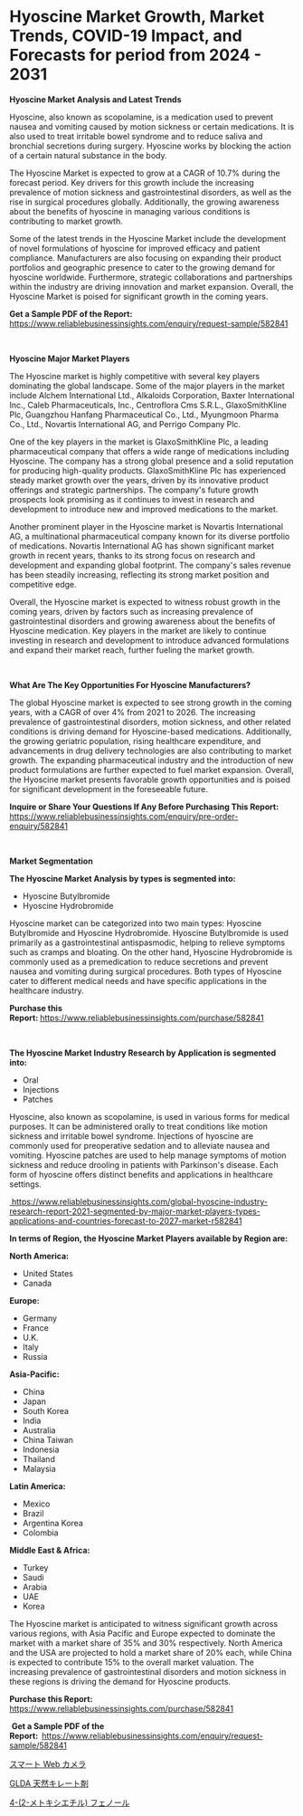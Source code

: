 <p><h1>Hyoscine Market Growth, Market Trends, COVID-19 Impact, and Forecasts for period from 2024 - 2031</h1></p><p><strong>Hyoscine Market Analysis and Latest Trends</strong></p>
<p><p>Hyoscine, also known as scopolamine, is a medication used to prevent nausea and vomiting caused by motion sickness or certain medications. It is also used to treat irritable bowel syndrome and to reduce saliva and bronchial secretions during surgery. Hyoscine works by blocking the action of a certain natural substance in the body.</p><p>The Hyoscine Market is expected to grow at a CAGR of 10.7% during the forecast period. Key drivers for this growth include the increasing prevalence of motion sickness and gastrointestinal disorders, as well as the rise in surgical procedures globally. Additionally, the growing awareness about the benefits of hyoscine in managing various conditions is contributing to market growth.</p><p>Some of the latest trends in the Hyoscine Market include the development of novel formulations of hyoscine for improved efficacy and patient compliance. Manufacturers are also focusing on expanding their product portfolios and geographic presence to cater to the growing demand for hyoscine worldwide. Furthermore, strategic collaborations and partnerships within the industry are driving innovation and market expansion. Overall, the Hyoscine Market is poised for significant growth in the coming years.</p></p>
<p><strong>Get a Sample PDF of the Report:&nbsp;</strong> <a href="https://www.reliablebusinessinsights.com/enquiry/request-sample/582841">https://www.reliablebusinessinsights.com/enquiry/request-sample/582841</a></p>
<p>&nbsp;</p>
<p><strong>Hyoscine Major Market Players</strong></p>
<p><p>The Hyoscine market is highly competitive with several key players dominating the global landscape. Some of the major players in the market include Alchem International Ltd., Alkaloids Corporation, Baxter International Inc., Caleb Pharmaceuticals, Inc., Centroflora Cms S.R.L., GlaxoSmithKline Plc, Guangzhou Hanfang Pharmaceutical Co., Ltd., Myungmoon Pharma Co., Ltd., Novartis International AG, and Perrigo Company Plc.</p><p>One of the key players in the market is GlaxoSmithKline Plc, a leading pharmaceutical company that offers a wide range of medications including Hyoscine. The company has a strong global presence and a solid reputation for producing high-quality products. GlaxoSmithKline Plc has experienced steady market growth over the years, driven by its innovative product offerings and strategic partnerships. The company's future growth prospects look promising as it continues to invest in research and development to introduce new and improved medications to the market.</p><p>Another prominent player in the Hyoscine market is Novartis International AG, a multinational pharmaceutical company known for its diverse portfolio of medications. Novartis International AG has shown significant market growth in recent years, thanks to its strong focus on research and development and expanding global footprint. The company's sales revenue has been steadily increasing, reflecting its strong market position and competitive edge.</p><p>Overall, the Hyoscine market is expected to witness robust growth in the coming years, driven by factors such as increasing prevalence of gastrointestinal disorders and growing awareness about the benefits of Hyoscine medication. Key players in the market are likely to continue investing in research and development to introduce advanced formulations and expand their market reach, further fueling the market growth.</p></p>
<p>&nbsp;</p>
<p><strong>What Are The Key Opportunities For Hyoscine Manufacturers?</strong></p>
<p><p>The global Hyoscine market is expected to see strong growth in the coming years, with a CAGR of over 4% from 2021 to 2026. The increasing prevalence of gastrointestinal disorders, motion sickness, and other related conditions is driving demand for Hyoscine-based medications. Additionally, the growing geriatric population, rising healthcare expenditure, and advancements in drug delivery technologies are also contributing to market growth. The expanding pharmaceutical industry and the introduction of new product formulations are further expected to fuel market expansion. Overall, the Hyoscine market presents favorable growth opportunities and is poised for significant development in the foreseeable future.</p></p>
<p><strong>Inquire or Share Your Questions If Any Before Purchasing This Report:</strong> <a href="https://www.reliablebusinessinsights.com/enquiry/pre-order-enquiry/582841">https://www.reliablebusinessinsights.com/enquiry/pre-order-enquiry/582841</a></p>
<p>&nbsp;</p>
<p><strong>Market Segmentation</strong></p>
<p><strong>The Hyoscine Market Analysis by types is segmented into:</strong></p>
<p><ul><li>Hyoscine Butylbromide</li><li>Hyoscine Hydrobromide</li></ul></p>
<p><p>Hyoscine market can be categorized into two main types: Hyoscine Butylbromide and Hyoscine Hydrobromide. Hyoscine Butylbromide is used primarily as a gastrointestinal antispasmodic, helping to relieve symptoms such as cramps and bloating. On the other hand, Hyoscine Hydrobromide is commonly used as a premedication to reduce secretions and prevent nausea and vomiting during surgical procedures. Both types of Hyoscine cater to different medical needs and have specific applications in the healthcare industry.</p></p>
<p><strong>Purchase this Report:&nbsp;</strong><a href="https://www.reliablebusinessinsights.com/purchase/582841">https://www.reliablebusinessinsights.com/purchase/582841</a></p>
<p>&nbsp;</p>
<p><strong>The Hyoscine Market Industry Research by Application is segmented into:</strong></p>
<p><ul><li>Oral</li><li>Injections</li><li>Patches</li></ul></p>
<p><p>Hyoscine, also known as scopolamine, is used in various forms for medical purposes. It can be administered orally to treat conditions like motion sickness and irritable bowel syndrome. Injections of hyoscine are commonly used for preoperative sedation and to alleviate nausea and vomiting. Hyoscine patches are used to help manage symptoms of motion sickness and reduce drooling in patients with Parkinson's disease. Each form of hyoscine offers distinct benefits and applications in healthcare settings.</p></p>
<p><a href="https://www.reliablebusinessinsights.com/global-hyoscine-industry-research-report-2021-segmented-by-major-market-players-types-applications-and-countries-forecast-to-2027-market-r582841">&nbsp;https://www.reliablebusinessinsights.com/global-hyoscine-industry-research-report-2021-segmented-by-major-market-players-types-applications-and-countries-forecast-to-2027-market-r582841</a></p>
<p><strong>In terms of Region, the Hyoscine Market Players available by Region are:</strong></p>
<p>
    <p> <strong> North America: </strong>
        <ul>
            <li>United States</li>
            <li>Canada</li>
        </ul>
        </p> 
    <p> <strong> Europe: </strong>
        <ul>
            <li>Germany</li>
            <li>France</li>
            <li>U.K.</li>
            <li>Italy</li>
            <li>Russia</li>
        </ul>
        </p> 
    <p> <strong> Asia-Pacific: </strong>
        <ul>
            <li>China</li>
            <li>Japan</li>
            <li>South Korea</li>
            <li>India</li>
            <li>Australia</li>
            <li>China Taiwan</li>
            <li>Indonesia</li>
            <li>Thailand</li>
            <li>Malaysia</li>
        </ul>
        </p> 
    <p> <strong> Latin America: </strong>
        <ul>
            <li>Mexico</li>
            <li>Brazil</li>
            <li>Argentina Korea</li>
            <li>Colombia</li>
        </ul>
        </p> 
    <p> <strong> Middle East & Africa: </strong>
        <ul>
            <li>Turkey</li>
            <li>Saudi</li>
            <li>Arabia</li>
            <li>UAE</li>
            <li>Korea</li>
        </ul>
    </p>
    </p>
<p><p>The Hyoscine market is anticipated to witness significant growth across various regions, with Asia Pacific and Europe expected to dominate the market with a market share of 35% and 30% respectively. North America and the USA are projected to hold a market share of 20% each, while China is expected to contribute 15% to the overall market valuation. The increasing prevalence of gastrointestinal disorders and motion sickness in these regions is driving the demand for Hyoscine products.</p></p>
<p><strong>Purchase this Report: </strong><a href="https://www.reliablebusinessinsights.com/purchase/582841">https://www.reliablebusinessinsights.com/purchase/582841</a></p>
<p>&nbsp;<strong>Get a Sample PDF of the Report:&nbsp;&nbsp;</strong><a href="https://www.reliablebusinessinsights.com/enquiry/request-sample/582841">https://www.reliablebusinessinsights.com/enquiry/request-sample/582841</a></p>
<p><strong></strong></p>
<p><p><a href="https://medium.com/@addiehirthe05/%E3%82%B9%E3%83%9E%E3%83%BC%E3%83%88%E3%82%A6%E3%82%A7%E3%83%96%E3%82%AB%E3%83%A1%E3%83%A9%E5%B8%82%E5%A0%B4-%E6%88%90%E5%8A%9F%E3%81%99%E3%82%8B%E3%83%93%E3%82%B8%E3%83%8D%E3%82%B9%E6%88%A6%E7%95%A5%E3%81%AE%E9%8D%B5-2031%E5%B9%B4%E3%81%BE%E3%81%A7%E3%81%AE%E4%BA%88%E6%B8%AC-e802e586c220">スマート Web カメラ</a></p><p><a href="https://github.com/ihabdkwlxs948/Market-Research-Report-List-2/blob/main/465269295434.md">GLDA 天然キレート剤</a></p><p><a href="https://medium.com/@leeweir2009/4-2-%E3%83%A1%E3%83%88%E3%82%AD%E3%82%B7%E3%82%A8%E3%83%81%E3%83%AB-%E3%83%95%E3%82%A7%E3%83%8E%E3%83%BC%E3%83%AB%E5%B8%82%E5%A0%B4-2031%E5%B9%B4%E3%81%BE%E3%81%A7%E3%81%AE%E6%88%90%E5%8A%9F%E3%81%99%E3%82%8B%E3%83%93%E3%82%B8%E3%83%8D%E3%82%B9%E6%88%A6%E7%95%A5%E3%81%AE%E9%8D%B5-b14e59df6ea2">4-(2-メトキシエチル) フェノール</a></p></p>